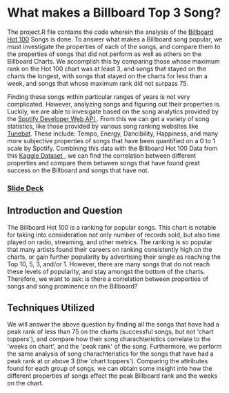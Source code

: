 # What makes a Billboard Top 3 Song?
 The project.R file contains the code wherein the analysis of the <a href = https://www.billboard.com/charts/hot-100/>Billboard Hot 100</a> Songs is done. To answer what makes a Billboard song popular, we must investigate the properties of each of the songs, and compare them to the properties of songs that did not perform as well as others on the Billboard Charts. We accomplish this by comparing those whose maximum rank on the Hot 100 chart was at least 3, and songs that stayed on the charts the longest, with songs that stayed on the charts for less than a week, and songs that whose maximum rank did not surpass 75.

 Finding these songs within particular ranges of years is not very complicated. However, analyzing songs and figuring out their properties is. Luckily, we are able to 
invesigate based on the song analytics provided by the <a href=https://developer.spotify.com/documentation/web-api/reference/#/operations/get-playlist> Spotify Developer Web API </a>. From this we can get a variety of song statistics, like those provided by various song ranking websites like <a href=https://tunebat.com/> Tunebat</a>. These include: Tempo, Energy, Dancibility, Happiness, and many more subjective properties of songs that have been quantified on a 0 to 1 scale by Spotify. Combining this data with the Billboard Hot 100 Data from this <a href=https://www.kaggle.com/datasets/dhruvildave/billboard-the-hot-100-songs> Kaggle Dataset </a>, we can find the correlation between different properties and compare them between songs that have found great success on the Billboard and songs that have not. 


### [Slide Deck](https://docs.google.com/presentation/d/1cGgpLqONIsODmYG46yCfOVgKW3p2KcB3OZm1x5-XH34/edit?usp=sharing)

## Introduction and Question
The Billboard Hot 100 is a ranking for popular songs. This chart is notable for taking into consideration not only number of records sold, but also time played on radio, streaming, and other metrics. The ranking is so popular that many artists found their careers on ranking consistently high on the charts, or gain further popularity by advertising their single as reaching the Top 10, 5, 3, and/or 1. However, there are many songs that do not reach these levels of popularity, and stay amongst the bottom of the charts. Therefore, we want to ask: is there a correlation between properties of songs and song prominence on the Billboard?

## Techniques Utilized
We will answer the above question by finding all the songs that have had a peak rank of less than 75 on the charts (successful songs, but not 'chart toppers'), and compare how their song charachteristics correlate to the 'weeks on chart', and the 'peak rank' of the song. Furthermore, we perform the same analysis of song charachteristics for the songs that have had a peak rank at or above 3 (the 'chart toppers'). Comparing the attributes found for each group of songs, we can obtain some insight into how the different properties of songs effect the peak Billboard rank and the weeks on the chart.




